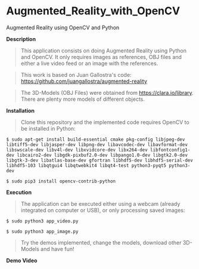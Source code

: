 # Augmented_Reality_with_OpenCV
Augmented Reality using OpenCV and Python

**Description**                                                               
> This application consists on doing Augmented Reality using Python and OpenCV. It only requires images as references, OBJ files and either a live video feed or an image with the references. 

> This work is based on Juan Gallostra's code:
> https://github.com/juangallostra/augmented-reality

> The 3D-Models (OBJ Files) were obtained from https://clara.io/library. There are plenty more models of different objects.

**Installation**
> Clone this repository and the implemented code requires OpenCV to be installed in Python:
  ```
  $ sudo apt-get install build-essential cmake pkg-config libjpeg-dev libtiff5-dev libjasper-dev libpng-dev libavcodec-dev libavformat-dev libswscale-dev libv4l-dev libxvidcore-dev libx264-dev libfontconfig1-dev libcairo2-dev libgdk-pixbuf2.0-dev libpango1.0-dev libgtk2.0-dev libgtk-3-dev libatlas-base-dev gfortran libhdf5-dev libhdf5-serial-dev libhdf5-103 libqtgui4 libqtwebkit4 libqt4-test python3-pyqt5 python3-dev
  
  $ sudo pip3 install opencv-contrib-python
  ```

**Execution**
> The application can be executed either using a webcam (already integrated on computer or USB), or only processing saved images:
```
$ sudo python3 app_video.py

$ sudo python3 app_image.py
```

> Try the demos implemented, change the models, download other 3D-Models and have fun!

**Demo Video**
>
